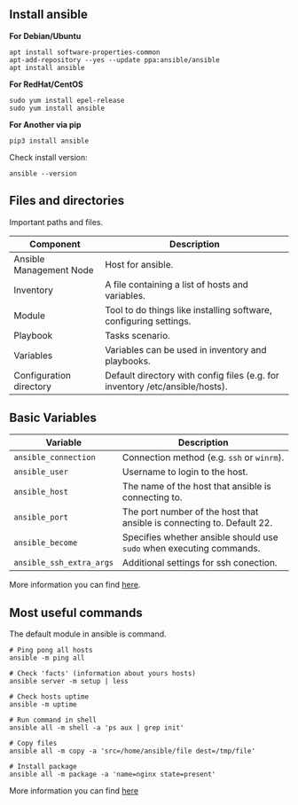 ## Install ansible
**For Debian/Ubuntu**
```
apt install software-properties-common
apt-add-repository --yes --update ppa:ansible/ansible
apt install ansible
```
**For RedHat/CentOS**
```
sudo yum install epel-release
sudo yum install ansible
```
**For Another via pip**
```
pip3 install ansible
```

Check install version:
```
ansible --version
```

## Files and directories
Important paths and files.

| Component             | Description |
|-----------------------|-------------------------------------------------|
| Ansible Management Node | Host for ansible.|
| Inventory             | A file containing a list of hosts and variables.|
| Module                | Tool to do things like installing software, configuring settings.|
| Playbook              | Tasks scenario.|
| Variables             | Variables can be used in inventory and playbooks.|
| Configuration directory | Default directory with config files (e.g. for inventory /etc/ansible/hosts).|

## Basic Variables
| Variable              | Description|
|-----------------------|---------------------------------------------------------------------------------|
| `ansible_connection`  | Connection method (e.g. `ssh` or `winrm`).|
| `ansible_user`        | Username to login to the host.|
| `ansible_host`        | The name of the host that ansible is connecting to.|
| `ansible_port`        | The port number of the host that ansible is connecting to. Default 22.|
| `ansible_become`      | Specifies whether ansible should use `sudo` when executing commands.|
| `ansible_ssh_extra_args` | Additional settings for ssh conection.|

More information you can find [here](https://docs.ansible.com/ansible/latest/reference_appendices/special_variables.html).

## Most useful commands
The default module in ansible is command.
```
# Ping pong all hosts
ansible -m ping all

# Check 'facts' (information about yours hosts)
ansible server -m setup | less

# Check hosts uptime
ansible -m uptime

# Run command in shell
ansible all -m shell -a 'ps aux | grep init'

# Copy files
ansible all -m copy -a 'src=/home/ansible/file dest=/tmp/file'

# Install package
ansible all -m package -a 'name=nginx state=present'

```
More information you can find [here](https://docs.ansible.com/ansible/latest/collections/index_module.html)